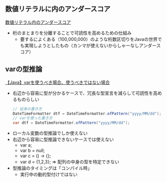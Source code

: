 ## 数値リテラルに内のアンダースコア
[数値リテラル内のアンダースコア](https://docs.oracle.com/javase/jp/8/docs/technotes/guides/language/underscores-literals.html) 
- 桁のまとまりを分離することで可読性を高めるための仕組み
  - 要するによくある（100,000,000）のような桁数区切りをJavaの世界でも実現しようとしたもの（カンマが使えないからしゃーなしアンダースコア）

## varの型推論
[【Java】varを使うべき場合、使うべきではない場合](https://qiita.com/dhirabayashi/items/a4a13d19b41779325bb0a4a13d19b41779325bb0)
- 右辺から容易に型が分かるケースで、冗長な型宣言を減らして可読性を高めるものらしい
  ```java
  // 従来の書き方
  DateTimeFormatter dtf = DateTimeFormatter.ofPattern("yyyy/MM/dd");
  // varを使った書き方
  var dtf = DateTimeFormatter.ofPattern("yyyy/MM/dd");
  ```
- ローカル変数の型推論でしか使えない
- 右辺から容易に型推論できないケースでは使えない
  - var a;
  - var b = null;
  - var c = () -> {};
  - var d = {1,2,3}; => 配列の中身の型を特定できない
- 型推論のタイミングは「コンパイル時」
  - 実行中の動的型付けではない

